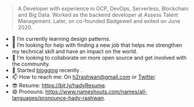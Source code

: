 > A Developer with experience in GCP, DevOps, Serverless, Blockchain and Big Data. Worked as the backend developer at Assess Talent Management. Later, on co-founded Badgewell and exited on June 2020.

- 🌱 I’m currently learning design patterns.
- 🤔 I’m looking for help with finding a new job that helps me strengthen my technical skill and have an impact on the world.
- 👯 I’m looking to collaborate on more open source and get involved with the community. 
- 💪 Started [blogging](https://dev.to/hadyrashwan) recently .
- 📫 How to reach me: On h2rashwan@gmail.com or [Twitter](https://www.twitter.com/h2rashwan).
- 😎 Resume: https://bit.ly/hadyResume.
- 😄 Pronouns: https://www.nameshouts.com/names/all-languages/pronounce-hady-rashwan.
